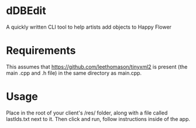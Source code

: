 # dDBEdit
A quickly written CLI tool to help artists add objects to Happy Flower

# Requirements
This assumes that https://github.com/leethomason/tinyxml2 is present (the main .cpp and .h file) in the same directory as main.cpp.

# Usage
Place in the root of your client's /res/ folder, along with a file called lastIds.txt next to it. 
Then click and run, follow instructions inside of the app.
